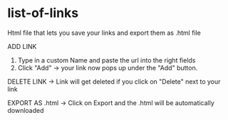 # list-of-links
Html file that lets you save your links and export them as .html file

ADD LINK
1. Type in a custom Name and paste the url into the right fields
2. Click "Add"
->   your link now pops up under the "Add" button.

DELETE LINK
->   Link will get deleted if you click on "Delete" next to your link

EXPORT AS .html
->   Click on Export and the .html will be automatically downloaded


